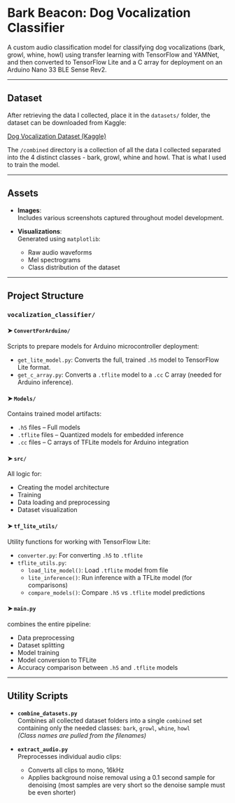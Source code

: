 # Bark Beacon: Dog Vocalization Classifier

A custom audio classification model for classifying dog vocalizations (bark, growl, whine, howl) using transfer learning with TensorFlow and YAMNet, and then converted to TensorFlow Lite and a C array for deployment on an Arduino Nano 33 BLE Sense Rev2.

---

##  Dataset

After retrieving the data I collected, place it in the `datasets/` folder, the dataset can be downloaded from Kaggle:

[Dog Vocalization Dataset (Kaggle)](https://www.kaggle.com/datasets/nathanvititoe/dog-vocalization-dataset)

The `/combined` directory is a collection of all the data I collected separated into the 4 distinct classes - bark, growl, whine and howl. That is what I used to train the model.  

---

## Assets

- **Images**:  
  Includes various screenshots captured throughout model development.

- **Visualizations**:  
  Generated using `matplotlib`:
  - Raw audio waveforms  
  - Mel spectrograms  
  - Class distribution of the dataset

---

## Project Structure

### `vocalization_classifier/`

#### ➤ `ConvertForArduino/`
Scripts to prepare models for Arduino microcontroller deployment:
- `get_lite_model.py`: Converts the full, trained `.h5` model to TensorFlow Lite format.
- `get_c_array.py`: Converts a `.tflite` model to a `.cc` C array (needed for Arduino inference).

#### ➤ `Models/`
Contains trained model artifacts:
- `.h5` files – Full models
- `.tflite` files – Quantized models for embedded inference
- `.cc` files – C arrays of TFLite models for Arduino integration

#### ➤ `src/`
All logic for:
- Creating the model architecture
- Training
- Data loading and preprocessing
- Dataset visualization

#### ➤ `tf_lite_utils/`
Utility functions for working with TensorFlow Lite:
- `converter.py`: For converting `.h5` to `.tflite`
- `tflite_utils.py`:
  - `load_lite_model()`: Load `.tflite` model from file
  - `lite_inference()`: Run inference with a TFLite model (for comparisons)
  - `compare_models()`: Compare `.h5` vs `.tflite` model predictions

#### ➤ `main.py`
combines the entire pipeline:
- Data preprocessing  
- Dataset splitting  
- Model training  
- Model conversion to TFLite  
- Accuracy comparison between `.h5` and `.tflite` models

---

## Utility Scripts

- **`combine_datasets.py`**  
  Combines all collected dataset folders into a single `combined` set containing only the needed classes: `bark`, `growl`, `whine`, `howl`  
  *(Class names are pulled from the filenames)*

- **`extract_audio.py`**  
  Preprocesses individual audio clips:
  - Converts all clips to mono, 16kHz  
  - Applies background noise removal using a 0.1 second sample for denoising (most samples are very short so the denoise sample must be even shorter)
